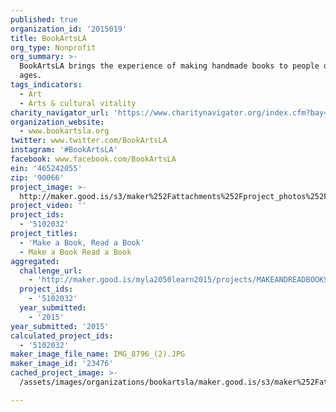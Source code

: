 ```yaml
---
published: true
organization_id: '2015019'
title: BookArtsLA
org_type: Nonprofit
org_summary: >-
  BookArtsLA brings the experience of making handmade books to people of all
  ages.
tags_indicators:
  - Art
  - Arts & cultural vitality
charity_navigator_url: 'https://www.charitynavigator.org/index.cfm?bay=search.profile&ein=465242055'
organization_website:
  - www.bookartsla.org
twitter: www.twitter.com/BookArtsLA
instagram: '#BookArtsLA'
facebook: www.facebook.com/BookArtsLA
ein: '465242055'
zip: '90066'
project_image: >-
  http://maker.good.is/s3/maker%252Fattachments%252Fproject_photos%252Fimages%252F23476%252Fdisplay%252FIMG_8796_(2).JPG=c570x385
project_video: ''
project_ids:
  - '5102032'
project_titles:
  - 'Make a Book, Read a Book'
  - Make a Book Read a Book
aggregated:
  challenge_url:
    - 'http://maker.good.is/myla2050learn2015/projects/MAKEANDREADBOOKS.html'
  project_ids:
    - '5102032'
  year_submitted:
    - '2015'
year_submitted: '2015'
calculated_project_ids:
  - '5102032'
maker_image_file_name: IMG_8796_(2).JPG
maker_image_id: '23476'
cached_project_image: >-
  /assets/images/organizations/bookartsla/maker.good.is/s3/maker%252Fattachments%252Fproject_photos%252Fimages%252F23476%252Fdisplay%252FIMG_8796_(2).JPG=c570x385.jpg

---
```

